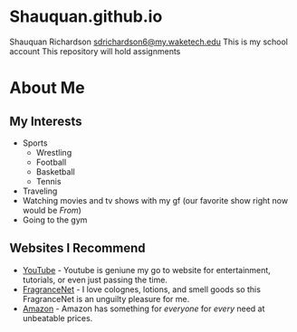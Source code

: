 # Shauquan.github.io
Shauquan Richardson sdrichardson6@my.waketech.edu
This is my school account
This repository will hold assignments

# About Me 

## My Interests  
* Sports  
  * Wrestling
  * Football
  * Basketball
  * Tennis
* Traveling
* Watching movies and tv shows with my gf \(our favorite show right now would be _From_\)
* Going to the gym
  
## Websites I Recommend
* [YouTube](www.youtube.com) - Youtube is geniune my go to website for entertainment, tutorials, or even just passing the time.
* [FragranceNet](fragrancenet.com) - I love colognes, lotions, and smell goods so this FragranceNet is an unguilty pleasure for me.
* [Amazon](amazon.com) - Amazon has something for _everyone_ for _every_ need at unbeatable prices. 
